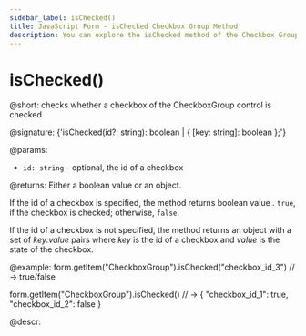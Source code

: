 ```yaml
---
sidebar_label: isChecked()
title: JavaScript Form - isChecked Checkbox Group Method 
description: You can explore the isChecked method of the Checkbox Group control of Form in the documentation of the DHTMLX JavaScript UI library. Browse developer guides and API reference, try out code examples and live demos, and download a free 30-day evaluation version of DHTMLX Suite.
---
```


# isChecked()

@short: checks whether a checkbox of the CheckboxGroup control is checked

@signature: {'isChecked(id?: string): boolean | { [key: string]: boolean };'}

@params:
- `id: string` - optional, the id of a checkbox

@returns:
Either a boolean value or an object.

If the id of a checkbox is specified, the method returns boolean value . `true`, if the checkbox is checked; otherwise, `false`.

If the id of a checkbox is not specified, the method returns an object with a set of *key:value* pairs where *key* is the id of a checkbox and *value* is the state of the checkbox.

@example:
form.getItem("CheckboxGroup").isChecked("checkbox_id_3") 
// -> true/false

form.getItem("CheckboxGroup").isChecked() 
// -> {  "checkbox_id_1": true,  "checkbox_id_2": false }

@descr:
